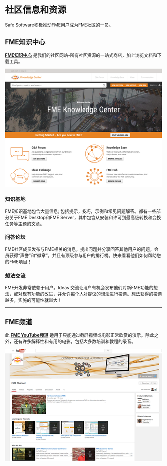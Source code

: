 # 社区信息和资源 #
Safe Software积极推动FME用户成为FME社区的一员。

## FME知识中心 ##
**[FME知识中心](https://knowledge.safe.com/ "FME Knowledge Center")** 是我们的社区网站-所有社区资源的一站式商店，加上浏览文档和下载工具。

![](./Images/Img7.006.KnowledgeCenter.png)

### 知识基地 ###
FME知识基地包含大量信息; 包括提示，技巧，示例和常见问题解答。都有一些部分关于FME Desktop和FME Server，其中包含从安装和许可到最高级转换和变换任务等主题的文章。

### 问答论坛 ###
FME社区成员发布与FME相关的消息，提出问题并分享回答其他用户的问题。会员获得“声誉”和“徽章”，并且有顶级参与用户的排行榜。快来看看他们如何帮助您的FME项目！

### 想法交流 ###
FME开发非常依赖于用户。Ideas 交流让用户有机会发布他们对新FME功能的想法，或对现有功能的改进，并允许每个人对提议的想法进行投票。想法获得的投票越多，实施的可能性就越大！

---

## FME频道 ##
此 **[FME YouTube频道](https://www.youtube.com/user/FMEchannel "FME YouTube Channel")** 适用于只能通过截屏视频或电影正常欣赏的演示。除此之外，还有许多解释性和有用的电影，包括大多数培训和教程的录音。

![](./Images/Img7.008.FMEYouTubeChannel.png)
